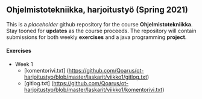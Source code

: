 ## Ohjelmistotekniikka, harjoitustyö (Spring 2021)

This is a *placeholder* github repository for the course **Ohjelmistotekniikka**. Stay tooned for **updates** as the course proceeds. The repository will contain submissions for both weekly **exercises** and a java programming **project**.

#### Exercises

* Week 1
  * [komentorivi.txt] (https://github.com/Qoarus/ot-harjoitustyo/blob/master/laskarit/viikko1/gitlog.txt)
  * [gitlog.txt] (https://github.com/Qoarus/ot-harjoitustyo/blob/master/laskarit/viikko1/komentorivi.txt)
